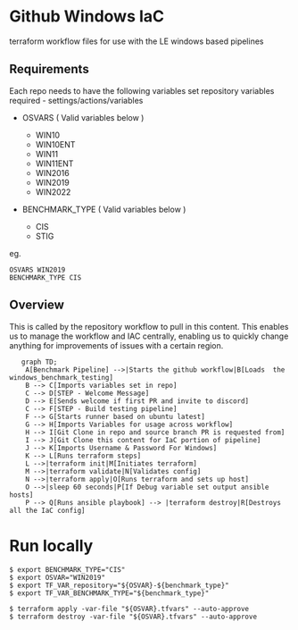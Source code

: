 # Github Windows IaC

terraform workflow files for use with the LE windows based pipelines

## Requirements

Each repo needs to have the following variables set
repository variables required - settings/actions/variables

- OSVARS ( Valid variables below )
  - WIN10
  - WIN10ENT
  - WIN11
  - WIN11ENT
  - WIN2016
  - WIN2019
  - WIN2022

- BENCHMARK_TYPE ( Valid variables below )
  - CIS
  - STIG

eg.

```shell
OSVARS WIN2019
BENCHMARK_TYPE CIS
```

## Overview

This is called by the repository workflow to pull in this content.
This enables us to manage the workflow and IAC centrally, enabling us to quickly change anything for improvements of issues with a certain region.

```mermaid
   graph TD;
    A[Benchmark Pipeline] -->|Starts the github workflow|B[Loads  the windows_benchmark_testing]
    B --> C[Imports variables set in repo]
    C --> D[STEP - Welcome Message]
    D --> E[Sends welcome if first PR and invite to discord]
    C --> F[STEP - Build testing pipeline]
    F --> G[Starts runner based on ubuntu latest]
    G --> H[Imports Variables for usage across workflow]
    H --> I[Git Clone in repo and source branch PR is requested from]
    I --> J[Git Clone this content for IaC portion of pipeline]
    J --> K[Imports Username & Password For Windows]
    K --> L[Runs terraform steps]
    L -->|terraform init|M[Initiates terraform]
    M -->|terraform validate|N[Validates config]
    N -->|terraform apply|O[Runs terraform and sets up host]
    O -->|sleep 60 seconds|P[If Debug variable set output ansible hosts]
    P --> Q[Runs ansible playbook] --> |terraform destroy|R[Destroys all the IaC config]
```

# Run locally

```shell
$ export BENCHMARK_TYPE="CIS"
$ export OSVAR="WIN2019"
$ export TF_VAR_repository="${OSVAR}-${benchmark_type}"
$ export TF_VAR_BENCHMARK_TYPE="${benchmark_type}"

$ terraform apply -var-file "${OSVAR}.tfvars" --auto-approve
$ terraform destroy -var-file "${OSVAR}.tfvars" --auto-approve
```
